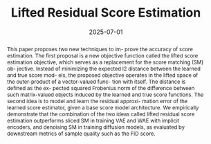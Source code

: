 ---
title: "Lifted Residual Score Estimation"
date: 2025-07-01
publishDate: 2023-07-01
authors: ["**Tejas Jayashankar**", "Jongha J. Ryu", "Xiangxiang Xu", "Gregory W. Wornell"]
publication_types: ["1"]
abstract: "This paper proposes two new techniques to im-
prove the accuracy of score estimation. The first
proposal is a new objective function called the
lifted score estimation objective, which serves as
a replacement for the score matching (SM) ob-
jective. Instead of minimizing the expected l2 distance between the learned and true score mod-
els, the proposed objective operates in the lifted
space of the outer-product of a vector-valued func-
tion with itself. The distance is defined as the ex-
pected squared Frobenius norm of the difference
between such matrix-valued objects induced by
the learned and true score functions. The second
idea is to model and learn the residual approxi-
mation error of the learned score estimator, given
a base score model architecture. We empirically
demonstrate that the combination of the two ideas
called lifted residual score estimation outperforms
sliced SM in training VAE and WAE with implicit
encoders, and denoising SM in training diffusion
models, as evaluated by downstream metrics of
sample quality such as the FID score."
featured: true
publication: "2024 ICML SPIGM Workshop"
links:
  - icon_pack: fas
    icon: scroll
    name: Paper
    url: 'https://openreview.net/pdf?id=zX27NDlfcu'
---